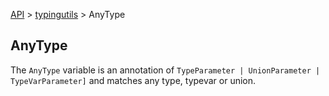 [API](/docs/api.md) > [typingutils](/docs/api/typingutils/typingutils.md) > AnyType

## AnyType

The `AnyType` variable is an annotation of `TypeParameter | UnionParameter | TypeVarParameter]` and matches any type, typevar or union.
